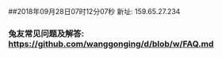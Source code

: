 ##2018年09月28日07时12分07秒 新址: 159.65.27.234
### 兔友常见问题及解答: https://github.com/wanggonging/d/blob/w/FAQ.md
